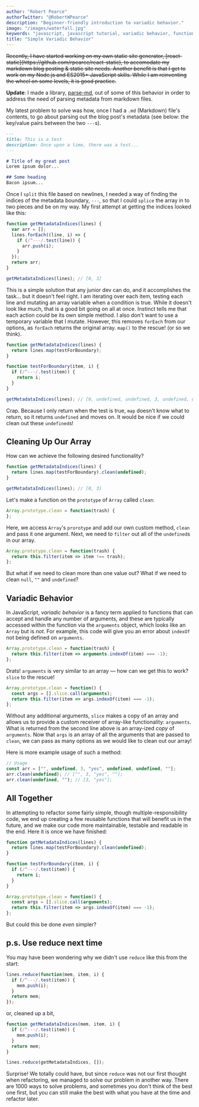 ```yaml
---
author: "Robert Pearce"
authorTwitter: "@RobertWPearce"
description: "Beginner-friendly introduction to variadic behavior."
image: "/images/waterfall.jpg"
keywords: "javascript, javascript tutorial, variadic behavior, function arguments, variable arguments, function parameters"
title: "Simple Variadic Behavior"
---
```


<p style="text-decoration:line-through;">Recently, I have started working on my own static site generator, [react-static](https://github.com/rpearce/react-static), to accomodate my markdown blog posting & static site needs. Another benefit is that I get to work on my Node.js and ES2015+ JavaScript skills. While I am reinventing the wheel on some levels, it is good practice.</p>

__Update__: I made a library, [parse-md](https://www.npmjs.com/package/parse-md), out of some of this behavior in order to address the need of parsing metadata from markdown files.

My latest problem to solve was how, once I had a `.md` (Markdown) file's contents, to go about parsing out the blog post's metadata (see below: the key/value pairs between the two `---`s).

```markdown
---
title: This is a test
description: Once upon a time, there was a test...
---

# Title of my great post
Lorem ipsum dolor...

## Some heading
Bacon ipsum...
```

Once I `split` this file based on newlines, I needed a way of finding the indices of the metadata boundary, `---`, so that I could `splice` the array in to two pieces and be on my way. My first attempt at getting the indices looked like this:

```js
function getMetadataIndices(lines) {
  var arr = [];
  lines.forEach((line, i) => {
    if (/^---/.test(line)) {
      arr.push(i);
    }
  });
  return arr;
}

getMetadataIndices(lines); // [0, 3]
```

This is a simple solution that any junior dev can do, and it accomplishes the task... but it doesn't feel right. I am iterating over each item, testing each line and mutating an array variable when a condition is true. While it doesn't look like much, that is a good bit going on all at once. Instinct tells me that each action could be its own simple method. I also don't want to use a temporary variable that I mutate. However, this removes `forEach` from our options, as `forEach` returns the original array. `map()` to the rescue! (or so we think).

```js
function getMetadataIndices(lines) {
  return lines.map(testForBoundary);
}

function testForBoundary(item, i) {
  if (/^---/.test(item)) {
    return i;
  }
}

getMetadataIndices(lines); // [0, undefined, undefined, 3, undefined, undefined, undefined, undefined, undefined, undefined]
```

Crap. Because I only return when the test is true, `map` doesn't know what to return, so it returns `undefined` and moves on. It would be nice if we could clean out these `undefined`s!

## Cleaning Up Our Array
How can we achieve the following desired functionality?

```js
function getMetadataIndices(lines) {
  return lines.map(testForBoundary).clean(undefined);
}

getMetadataIndices(lines); // [0, 3]
```

Let's make a function on the `prototype` of `Array` called `clean`:

```js
Array.prototype.clean = function(trash) {
};
```

Here, we access `Array`'s `prorotype` and add our own custom method, `clean` and pass it one argument. Next, we need to `filter` out all of the `undefined`s in our array.

```js
Array.prototype.clean = function(trash) {
  return this.filter(item => item !== trash);
};
```

But what if we need to clean more than one value out? What if we need to clean `null`, `""` and `undefined`?

## Variadic Behavior
In JavaScript, _variadic behavior_ is a fancy term applied to functions that can accept and handle any number of arguments, and these are typically accessed within the function via the `arguments` object, which looks like an `Array` but is _not_. For example, this code will give you an error about `indexOf` not being defined on `arguments`.

```js
Array.prototype.clean = function(trash) {
  return this.filter(item => arguments.indexOf(item) === -1);
};
```

Drats! `arguments` is very similar to an array &mdash; how can we get this to work? `slice` to the rescue!

```js
Array.prototype.clean = function() {
  const args = [].slice.call(arguments);
  return this.filter(item => args.indexOf(item) === -1);
};
```

Without any additional arguments, `slice` makes a copy of an array and allows us to provide a custom receiver of array-like functionality: `arguments`. What is returned from the second line above is an array-ized _copy_ of `arguments`. Now that `args` is an array of all the arguments that are passed to `clean`, we can pass as many options as we would like to clean out our array!

Here is more example usage of such a method:

```js
// Usage
const arr = ["", undefined, 3, "yes", undefined, undefined, ""];
arr.clean(undefined); // ["", 3, "yes", ""];
arr.clean(undefined, ""); // [3, "yes"];
```

## All Together
In attempting to refactor some fairly simple, though multiple-responsibility code, we end up creating a few reusable functions that will benefit us in the future, and we make our code more maintainable, testable and readable in the end. Here it is once we have finished:

```js
function getMetadataIndices(lines) {
  return lines.map(testForBoundary).clean(undefined);
}

function testForBoundary(item, i) {
  if (/^---/.test(item)) {
    return i;
  }
}

Array.prototype.clean = function() {
  const args = [].slice.call(arguments);
  return this.filter(item => args.indexOf(item) === -1);
};
```

But could this be done _even_ simpler?

## p.s. Use reduce next time
You may have been wondering why we didn't use `reduce` like this from the start:

```js
lines.reduce(function(mem, item, i) {
  if (/^---/.test(item)) {
    mem.push(i);
  }
  return mem;
});
```

or, cleaned up a bit,

```js
function getMetadataIndices(mem, item, i) {
  if (/^---/.test(item)) {
    mem.push(i);
  }
  return mem;
}

lines.reduce(getMetadataIndices, []);
```

Surprise! We totally could have, but since `reduce` was not our first thought when refactoring, we managed to solve our problem in another way. There are 1000 ways to solve problems, and sometimes you don't think of the best one first, but you can still make the best with what you have at the time and refactor later.
